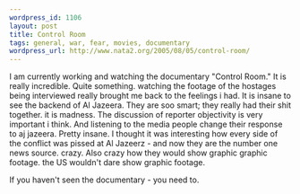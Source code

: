 ```yaml
--- 
wordpress_id: 1106
layout: post
title: Control Room
tags: general, war, fear, movies, documentary
wordpress_url: http://www.nata2.org/2005/08/05/control-room/
---
```

I am currently working and watching the documentary "Control Room." It is really incredible. Quite something. watching the footage of the hostages being interviewed really brought me back to the feelings i had. It is insane to see the backend of Al Jazeera. They are soo smart; they really had their shit together. it is madness. The discussion of reporter objectivity is very important i think. And listening to the media people change their response to aj jazeera. Pretty insane. I thought it was interesting how every side of the conflict was pissed at Al Jazeerz - and now they are the number one news source. crazy. Also crazy how they would show graphic graphic footage. the US wouldn't dare show graphic footage. 

If you haven't seen the documentary - you need to. 
